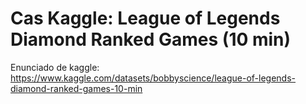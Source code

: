 # Cas Kaggle: League of Legends Diamond Ranked Games (10 min)
Enunciado de kaggle: https://www.kaggle.com/datasets/bobbyscience/league-of-legends-diamond-ranked-games-10-min
